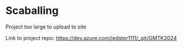 # Scaballing
Project too large to upload to site

Link to project repo:
https://dev.azure.com/jedster1111/_git/GMTK2024